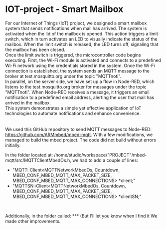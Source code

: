 # IOT-project - Smart Mailbox

For our Internet of Things (IoT) project, we designed a smart mailbox system that sends notifications when mail has arrived. The system is activated when the lid of the mailbox is opened. This action triggers a limit switch, which in turn activates an LED to visually indicate the status of the mailbox. When the limit switch is released, the LED turns off, signaling that the mailbox has been closed.
<br>
Once the limit switch is triggered, the microcontroller code begins executing. First, the Wi-Fi module is activated and connects to a predefined Wi-Fi network using the credentials stored in the system. Once the Wi-Fi connection is established, the system sends an MQTT message to the broker at test.mosquitto.org under the topic "MQTTnoti".
<br>
In parallel, on the server side, we have set up a flow in Node-RED, which listens to the test.mosquitto.org broker for messages under the topic "MQTTnoti". When Node-RED receives a message, it triggers an email notification to a predefined email address, alerting the user that mail has arrived in the mailbox.
<br>
This system demonstrates a simple yet effective application of IoT technologies to automate notifications and enhance convenience.
<br>
<br>
<br>
We used this GitHub repository to send MQTT messages to Node-RED: https://github.com/ARMmbed/mbed-mqtt.
With a few modifications, we managed to build the mbed project. The code did not build without errors initially.

In the folder located at: /home/studio/workspace/"PROJECT"/mbed-mqtt/src/MQTTClientMbedOs.h, we had to add a couple of lines:

- "MQTT::Client<MQTTNetworkMbedOs, Countdown, MBED_CONF_MBED_MQTT_MAX_PACKET_SIZE, MBED_CONF_MBED_MQTT_MAX_CONNECTIONS> *client;"<br>
- "MQTTSN::Client<MQTTNetworkMbedOs, Countdown, MBED_CONF_MBED_MQTT_MAX_PACKET_SIZE, MBED_CONF_MBED_MQTT_MAX_CONNECTIONS> *clientSN;"
<br>
  
Additionally, in the folder called: *** (But I'll let you know when I find it
We made other improvements.
